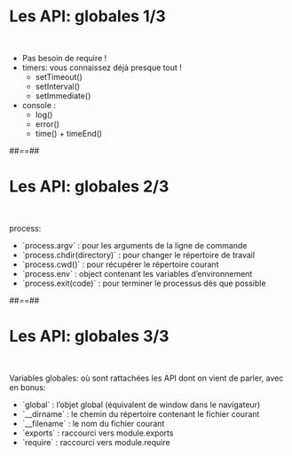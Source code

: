 # Les API: globales 1/3

<br>

<ul>
    <li>Pas besoin de require !</li>
    <li class="fragment">timers: vous connaissez déjà presque tout !
        <ul>
            <li>setTimeout()</li>
            <li>setInterval()</li>
            <li>setImmediate()</li>
        </ul>
    </li>
    <li class="fragment">console :
        <ul>
            <li>log()</li>
            <li>error()</li>
            <li>time() + timeEnd()</li>
        </ul>
    </li>
</ul>

##==##

# Les API: globales 2/3

<br>

process:
<ul>
    <li class="fragment" data-fragment-index="1">`process.argv` : pour les arguments de la ligne de commande</li>
    <li class="fragment">`process.chdir(directory)` : pour changer le répertoire de travail</li>
    <li class="fragment">`process.cwd()` : pour récupérer le répertoire courant</li>
    <li class="fragment">`process.env` : object contenant les variables d’environnement</li>
    <li class="fragment">`process.exit(code)` : pour terminer le processus dès que possible</li>
</ul>

##==##

# Les API: globales 3/3

<br>

Variables globales: où sont rattachées les API dont on vient de parler, avec en bonus:
<ul>
    <li class="fragment">`global` : l’objet global (équivalent de window dans le navigateur)</li>
    <li class="fragment">`__dirname` : le chemin du répertoire contenant le fichier courant</li>
    <li class="fragment">`__filename` : le nom du fichier courant</li>
    <li class="fragment">`exports` : raccourci vers module.exports</li>
    <li class="fragment">`require` : raccourci vers module.require</li>
</ul>
